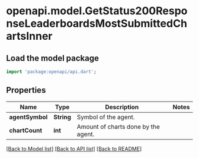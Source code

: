 # openapi.model.GetStatus200ResponseLeaderboardsMostSubmittedChartsInner

## Load the model package
```dart
import 'package:openapi/api.dart';
```

## Properties
Name | Type | Description | Notes
------------ | ------------- | ------------- | -------------
**agentSymbol** | **String** | Symbol of the agent. | 
**chartCount** | **int** | Amount of charts done by the agent. | 

[[Back to Model list]](../README.md#documentation-for-models) [[Back to API list]](../README.md#documentation-for-api-endpoints) [[Back to README]](../README.md)


